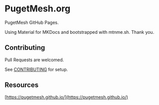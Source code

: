 # PugetMesh.org

PugetMesh GitHub Pages.

Using Material for MKDocs and bootstrapped with mtnme.sh. Thank you.

## Contributing

Pull Requests are welcomed.

See [CONTRIBUTING](CONTRIBUTING.md) for setup.

## Resources

[https://pugetmesh.github.io/](https://pugetmesh.github.io/)
